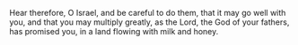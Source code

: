 Hear therefore, O Israel, and be careful to do them, that it may go well with you, and that you may multiply greatly, as the Lord, the God of your fathers, has promised you, in a land flowing with milk and honey.
